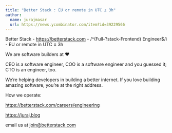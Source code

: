 ```yaml
---
title: "Better Stack : EU or remote in UTC ± 3h"
author:
  name: jurajmasar
  url: https://news.ycombinator.com/item?id=39229566
---
```

Better Stack - <a href="https:&#x2F;&#x2F;betterstack.com" rel="nofollow">https:&#x2F;&#x2F;betterstack.com</a> - &#x2F;^(Full-?stack-Frontend) Engineer$&#x2F;i - EU or remote in UTC ± 3h

We are software builders at :heart:

CEO is a software engineer, COO is a software engineer and you guessed it; CTO is an engineer, too.

We’re helping developers in building a better internet. If you love building amazing software, you’re at the right address.

How we operate:

<a href="https:&#x2F;&#x2F;betterstack.com&#x2F;careers&#x2F;engineering" rel="nofollow">https:&#x2F;&#x2F;betterstack.com&#x2F;careers&#x2F;engineering</a>

<a href="https:&#x2F;&#x2F;juraj.blog" rel="nofollow">https:&#x2F;&#x2F;juraj.blog</a>

email us at join@betterstack.com
